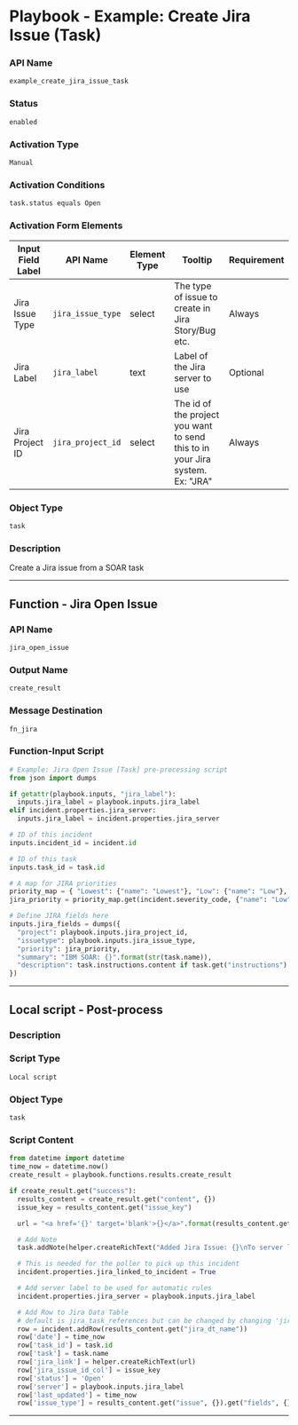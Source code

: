 <!--
    DO NOT MANUALLY EDIT THIS FILE
    THIS FILE IS AUTOMATICALLY GENERATED WITH resilient-sdk codegen
    Generated with resilient-sdk v50.1.262
-->

# Playbook - Example: Create Jira Issue (Task)

### API Name
`example_create_jira_issue_task`

### Status
`enabled`

### Activation Type
`Manual`

### Activation Conditions
`task.status equals Open`

### Activation Form Elements
| Input Field Label | API Name | Element Type | Tooltip | Requirement |
| ----------------- | -------- | ------------ | ------- | ----------- |
| Jira Issue Type | `jira_issue_type` | select | The type of issue to create in Jira Story/Bug etc. | Always |
| Jira Label | `jira_label` | text | Label of the Jira server to use | Optional |
| Jira Project ID | `jira_project_id` | select | The id of the project you want to send this to in your Jira system. Ex: "JRA" | Always |

### Object Type
`task`

### Description
Create a Jira issue from a SOAR task


---
## Function - Jira Open Issue

### API Name
`jira_open_issue`

### Output Name
`create_result`

### Message Destination
`fn_jira`

### Function-Input Script
```python
# Example: Jira Open Issue [Task] pre-processing script
from json import dumps

if getattr(playbook.inputs, "jira_label"):
  inputs.jira_label = playbook.inputs.jira_label
elif incident.properties.jira_server:
  inputs.jira_label = incident.properties.jira_server

# ID of this incident
inputs.incident_id = incident.id

# ID of this task
inputs.task_id = task.id

# A map for JIRA priorities
priority_map = { "Lowest": {"name": "Lowest"}, "Low": {"name": "Low"}, "Medium": {"name": "Medium"}, "High": {"name": "High"}, "Highest": {"name": "Highest"} }
jira_priority = priority_map.get(incident.severity_code, {"name": "Low"})

# Define JIRA fields here
inputs.jira_fields = dumps({
  "project": playbook.inputs.jira_project_id,
  "issuetype": playbook.inputs.jira_issue_type,
  "priority": jira_priority,
  "summary": "IBM SOAR: {}".format(str(task.name)),
  "description": task.instructions.content if task.get("instructions") else "Created in IBM SOAR"
})
```

---

## Local script - Post-process

### Description


### Script Type
`Local script`

### Object Type
`task`

### Script Content
```python
from datetime import datetime
time_now = datetime.now()
create_result = playbook.functions.results.create_result

if create_result.get("success"):
  results_content = create_result.get("content", {})
  issue_key = results_content.get("issue_key")

  url = "<a href='{}' target='blank'>{}</a>".format(results_content.get("issue_url"), issue_key)

  # Add Note
  task.addNote(helper.createRichText("Added Jira Issue: {}\nTo server labeled: {}".format(url, playbook.inputs.jira_label)))

  # This is needed for the poller to pick up this incident
  incident.properties.jira_linked_to_incident = True

  # Add server label to be used for automatic rules
  incident.properties.jira_server = playbook.inputs.jira_label

  # Add Row to Jira Data Table
  # default is jira_task_references but can be changed by changing 'jira_dt_name' in app.config
  row = incident.addRow(results_content.get("jira_dt_name"))
  row['date'] = time_now
  row['task_id'] = task.id
  row['task'] = task.name
  row['jira_link'] = helper.createRichText(url)
  row['jira_issue_id_col'] = issue_key
  row['status'] = 'Open'
  row['server'] = playbook.inputs.jira_label
  row['last_updated'] = time_now
  row['issue_type'] = results_content.get("issue", {}).get("fields", {}).get("issuetype", {}).get("name")
```

---

